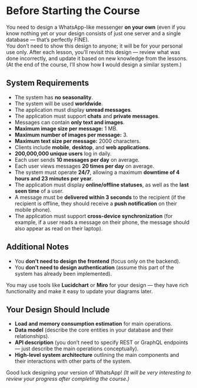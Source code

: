 # Before Starting the Course

You need to design a WhatsApp-like messenger **on your own** (even if you know nothing yet or your design consists of just one server and a single database — that’s perfectly FINE).  
You don’t need to show this design to anyone; it will be for your personal use only. After each lesson, you’ll revisit this design — review what was done incorrectly, and update it based on new knowledge from the lessons. (At the end of the course, I’ll show how **I** would design a similar system.)

## System Requirements

- The system has **no seasonality**.  
- The system will be used **worldwide**.  
- The application must display **unread messages**.  
- The application must support **chats** and **private messages**.  
- Messages can contain **only text and images**.  
- **Maximum image size per message:** 1 MB.  
- **Maximum number of images per message:** 3.  
- **Maximum text size per message:** 2000 characters.  
- Clients include **mobile**, **desktop**, and **web applications**.  
- **200,000,000 unique users** log in daily.  
- Each user sends **10 messages per day** on average.  
- Each user views messages **20 times per day** on average.  
- The system must operate **24/7**, allowing a maximum **downtime of 4 hours and 23 minutes per year**.  
- The application must display **online/offline statuses**, as well as the **last seen time** of a user.  
- A message must be **delivered within 3 seconds** to the recipient (if the recipient is offline, they should receive a **push notification** on their mobile phone).  
- The application must support **cross-device synchronization** (for example, if a user reads a message on their phone, the message should also appear as read on their laptop).  

## Additional Notes

- You **don’t need to design the frontend** (focus only on the backend).  
- You **don’t need to design authentication** (assume this part of the system has already been implemented).  

You may use tools like **Lucidchart** or **Miro** for your design — they have rich functionality and make it easy to update your diagrams later.

## Your Design Should Include

- **Load and memory consumption estimation** for main operations.  
- **Data model** (describe the core entities in your database and their relationships).  
- **API description** (you don’t need to specify REST or GraphQL endpoints — just describe the main operations conceptually).  
- **High-level system architecture** outlining the main components and their interactions with other parts of the system.  

Good luck designing your version of WhatsApp! *(It will be very interesting to review your progress after completing the course.)*
